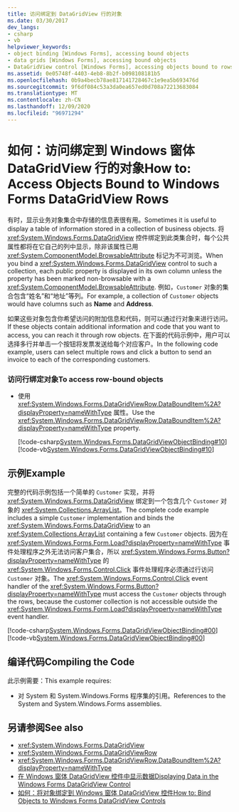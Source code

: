 ```yaml
---
title: 访问绑定到 DataGridView 行的对象
ms.date: 03/30/2017
dev_langs:
- csharp
- vb
helpviewer_keywords:
- object binding [Windows Forms], accessing bound objects
- data grids [Windows Forms], accessing bound objects
- DataGridView control [Windows Forms], accessing objects bound to rows
ms.assetid: 0e05748f-4403-4eb8-8b2f-b098108181b5
ms.openlocfilehash: 0b9a4becb78ae817141728467c1e9ea5b693476d
ms.sourcegitcommit: 9f6df084c53a3da0ea657ed0d708a72213683084
ms.translationtype: MT
ms.contentlocale: zh-CN
ms.lasthandoff: 12/09/2020
ms.locfileid: "96971294"
---
```

# <a name="how-to-access-objects-bound-to-windows-forms-datagridview-rows"></a><span data-ttu-id="f9798-102">如何：访问绑定到 Windows 窗体 DataGridView 行的对象</span><span class="sxs-lookup"><span data-stu-id="f9798-102">How to: Access Objects Bound to Windows Forms DataGridView Rows</span></span>
<span data-ttu-id="f9798-103">有时，显示业务对象集合中存储的信息表很有用。</span><span class="sxs-lookup"><span data-stu-id="f9798-103">Sometimes it is useful to display a table of information stored in a collection of business objects.</span></span> <span data-ttu-id="f9798-104">将 <xref:System.Windows.Forms.DataGridView> 控件绑定到此类集合时，每个公共属性都将在它自己的列中显示，除非该属性已用 <xref:System.ComponentModel.BrowsableAttribute> 标记为不可浏览。</span><span class="sxs-lookup"><span data-stu-id="f9798-104">When you bind a <xref:System.Windows.Forms.DataGridView> control to such a collection, each public property is displayed in its own column unless the property has been marked non-browsable with a <xref:System.ComponentModel.BrowsableAttribute>.</span></span> <span data-ttu-id="f9798-105">例如，`Customer` 对象的集合包含“姓名”和“地址”等列。</span><span class="sxs-lookup"><span data-stu-id="f9798-105">For example, a collection of `Customer` objects would have columns such as **Name** and **Address**.</span></span>  
  
 <span data-ttu-id="f9798-106">如果这些对象包含你希望访问的附加信息和代码，则可以通过行对象来进行访问。</span><span class="sxs-lookup"><span data-stu-id="f9798-106">If these objects contain additional information and code that you want to access, you can reach it through row objects.</span></span> <span data-ttu-id="f9798-107">在下面的代码示例中，用户可以选择多行并单击一个按钮将发票发送给每个对应客户。</span><span class="sxs-lookup"><span data-stu-id="f9798-107">In the following code example, users can select multiple rows and click a button to send an invoice to each of the corresponding customers.</span></span>  
  
### <a name="to-access-row-bound-objects"></a><span data-ttu-id="f9798-108">访问行绑定对象</span><span class="sxs-lookup"><span data-stu-id="f9798-108">To access row-bound objects</span></span>  
  
- <span data-ttu-id="f9798-109">使用 <xref:System.Windows.Forms.DataGridViewRow.DataBoundItem%2A?displayProperty=nameWithType> 属性。</span><span class="sxs-lookup"><span data-stu-id="f9798-109">Use the <xref:System.Windows.Forms.DataGridViewRow.DataBoundItem%2A?displayProperty=nameWithType> property.</span></span>  
  
     [!code-csharp[System.Windows.Forms.DataGridViewObjectBinding#10](~/samples/snippets/csharp/VS_Snippets_Winforms/System.Windows.Forms.DataGridViewObjectBinding/CS/datagridviewobjectbinding.cs#10)]
     [!code-vb[System.Windows.Forms.DataGridViewObjectBinding#10](~/samples/snippets/visualbasic/VS_Snippets_Winforms/System.Windows.Forms.DataGridViewObjectBinding/VB/datagridviewobjectbinding.vb#10)]  
  
## <a name="example"></a><span data-ttu-id="f9798-110">示例</span><span class="sxs-lookup"><span data-stu-id="f9798-110">Example</span></span>  
 <span data-ttu-id="f9798-111">完整的代码示例包括一个简单的 `Customer` 实现，并将 <xref:System.Windows.Forms.DataGridView> 绑定到一个包含几个 `Customer` 对象的 <xref:System.Collections.ArrayList>。</span><span class="sxs-lookup"><span data-stu-id="f9798-111">The complete code example includes a simple `Customer` implementation and binds the <xref:System.Windows.Forms.DataGridView> to an <xref:System.Collections.ArrayList> containing a few `Customer` objects.</span></span> <span data-ttu-id="f9798-112">因为在 <xref:System.Windows.Forms.Form.Load?displayProperty=nameWithType> 事件处理程序之外无法访问客户集合，所以 <xref:System.Windows.Forms.Button?displayProperty=nameWithType> 的 <xref:System.Windows.Forms.Control.Click> 事件处理程序必须通过行访问 `Customer` 对象。</span><span class="sxs-lookup"><span data-stu-id="f9798-112">The <xref:System.Windows.Forms.Control.Click> event handler of the <xref:System.Windows.Forms.Button?displayProperty=nameWithType> must access the `Customer` objects through the rows, because the customer collection is not accessible outside the <xref:System.Windows.Forms.Form.Load?displayProperty=nameWithType> event handler.</span></span>  
  
 [!code-csharp[System.Windows.Forms.DataGridViewObjectBinding#00](~/samples/snippets/csharp/VS_Snippets_Winforms/System.Windows.Forms.DataGridViewObjectBinding/CS/datagridviewobjectbinding.cs#00)]
 [!code-vb[System.Windows.Forms.DataGridViewObjectBinding#00](~/samples/snippets/visualbasic/VS_Snippets_Winforms/System.Windows.Forms.DataGridViewObjectBinding/VB/datagridviewobjectbinding.vb#00)]  
  
## <a name="compiling-the-code"></a><span data-ttu-id="f9798-113">编译代码</span><span class="sxs-lookup"><span data-stu-id="f9798-113">Compiling the Code</span></span>  
 <span data-ttu-id="f9798-114">此示例需要：</span><span class="sxs-lookup"><span data-stu-id="f9798-114">This example requires:</span></span>  
  
- <span data-ttu-id="f9798-115">对 System 和 System.Windows.Forms 程序集的引用。</span><span class="sxs-lookup"><span data-stu-id="f9798-115">References to the System and System.Windows.Forms assemblies.</span></span>  
  
## <a name="see-also"></a><span data-ttu-id="f9798-116">另请参阅</span><span class="sxs-lookup"><span data-stu-id="f9798-116">See also</span></span>

- <xref:System.Windows.Forms.DataGridView>
- <xref:System.Windows.Forms.DataGridViewRow>
- <xref:System.Windows.Forms.DataGridViewRow.DataBoundItem%2A?displayProperty=nameWithType>
- [<span data-ttu-id="f9798-117">在 Windows 窗体 DataGridView 控件中显示数据</span><span class="sxs-lookup"><span data-stu-id="f9798-117">Displaying Data in the Windows Forms DataGridView Control</span></span>](displaying-data-in-the-windows-forms-datagridview-control.md)
- [<span data-ttu-id="f9798-118">如何：将对象绑定到 Windows 窗体 DataGridView 控件</span><span class="sxs-lookup"><span data-stu-id="f9798-118">How to: Bind Objects to Windows Forms DataGridView Controls</span></span>](how-to-bind-objects-to-windows-forms-datagridview-controls.md)
